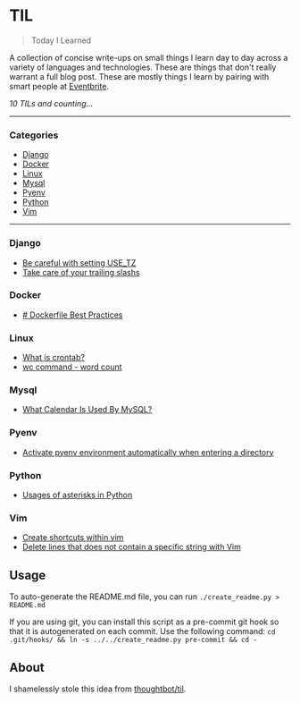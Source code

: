 # TIL

> Today I Learned

A collection of concise write-ups on small things I learn day to day across a
variety of languages and technologies. These are things that don't really
warrant a full blog post. These are mostly things I learn by pairing with
smart people at [Eventbrite](http://www.eventbrite.com/).

_10 TILs and counting..._

---

### Categories

* [Django](#django)
* [Docker](#docker)
* [Linux](#linux)
* [Mysql](#mysql)
* [Pyenv](#pyenv)
* [Python](#python)
* [Vim](#vim)

---

### Django

- [Be careful with setting USE_TZ](django/aware_use_tz.md)
- [Take care of your trailing slashs](django/trailing_slash_on_django.md)

### Docker

- [# Dockerfile Best Practices](docker/summary-best-practices.md)

### Linux

- [What is crontab?](linux/how-to-use-crontab-command.md)
- [wc command - word count](linux/word-count-command.md)

### Mysql

- [What Calendar Is Used By MySQL?](mysql/mysql-calendar.md)

### Pyenv

- [Activate pyenv environment automatically when entering a directory](pyenv/activate-pyenv-automatically.md)

### Python

- [Usages of asterisks in Python](python/asterisks-on-python.md)

### Vim

- [Create shortcuts within vim](vim/create-shortcut-vim.md)
- [Delete lines that does not contain a specific string with Vim](vim/delete-lines-does-not-contain-string.md)

## Usage

To auto-generate the README.md file, you can run
    `./create_readme.py > README.md`

If you are using git, you can install this script as a pre-commit git hook so
that it is autogenerated on each commit.  Use the following command:
    `cd .git/hooks/ && ln -s ../../create_readme.py pre-commit && cd -`

## About

I shamelessly stole this idea from
[thoughtbot/til](https://github.com/thoughtbot/til).

